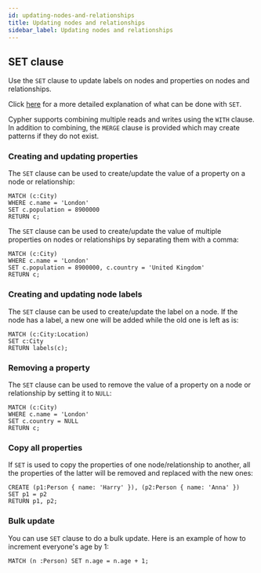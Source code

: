 ```yaml
---
id: updating-nodes-and-relationships
title: Updating nodes and relationships
sidebar_label: Updating nodes and relationships
---
```


## SET clause

Use the `SET` clause to update labels on nodes and properties on nodes and
relationships.

Click [here](./clauses/set.md) for a more detailed explanation of what can be
done with `SET`.

Cypher supports combining multiple reads and writes using the `WITH` clause.
In addition to combining, the `MERGE` clause is provided which may create
patterns if they do not exist.

### Creating and updating properties

The `SET` clause can be used to create/update the value of a property on a node or
relationship:

```cypher
MATCH (c:City)
WHERE c.name = 'London'
SET c.population = 8900000
RETURN c;
```

The `SET` clause can be used to create/update the value of multiple properties
on nodes or relationships by separating them with a comma:

```cypher
MATCH (c:City)
WHERE c.name = 'London'
SET c.population = 8900000, c.country = 'United Kingdom'
RETURN c;
```

### Creating and updating node labels

The `SET` clause can be used to create/update the label on a node. If the node has
a label, a new one will be added while the old one is left as is:

```cypher
MATCH (c:City:Location)
SET c:City
RETURN labels(c);
```

### Removing a property

The `SET` clause can be used to remove the value of a property on a node or
relationship by setting it to `NULL`:

```cypher
MATCH (c:City)
WHERE c.name = 'London'
SET c.country = NULL
RETURN c;
```

### Copy all properties

If `SET` is used to copy the properties of one node/relationship to another, all
the properties of the latter will be removed and replaced with the new ones:

```cypher
CREATE (p1:Person { name: 'Harry' }), (p2:Person { name: 'Anna' })
SET p1 = p2
RETURN p1, p2;
```

### Bulk update

You can use `SET` clause to do a bulk update. Here is an example of how to
increment everyone's age by 1:

```cypher
MATCH (n :Person) SET n.age = n.age + 1;
```